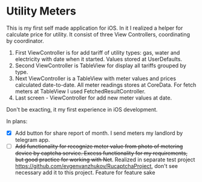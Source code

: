 # Utility Meters

This is my first  self made application for iOS.
In it I realized a helper for calculate price for utility. It consist of three View Controllers, coordinating by coordinator.

1. First ViewController is for add tariff of utility types: gas, water and electricity with date when it started. Values stored at UserDefaults.
2. Second ViewController is TableView for display all tariffs grouped by type.
3. Next ViewController is a TableView with meter values and prices calculated date-to-date. All meter readings stores at CoreData. For fetch meters at TableView I used FetchedResultController.
4. Last screen - ViewController for add new meter values at date.

Don't be exacting, it my first experience in iOS development.

In plans:
- [x] Add button for share report of month. I send meters my landlord by telegram app.
- [ ] ~~Add functionality for recognize meter value from photo of metering device by captcha service. Excess functionality for my requirements, but good practice for working with Net~~. Realized in separate test project https://github.com/evgenvanzhukov/RucaptchaProject, don't see necessary add it to this project. Feature for feature sake
